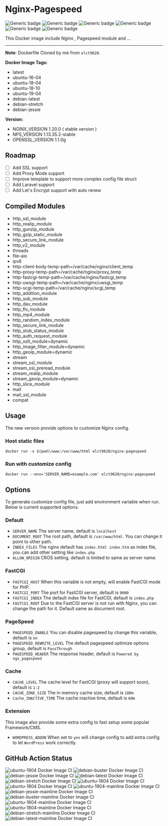 # Nginx-Pagespeed
![Generic badge](https://img.shields.io/badge/Dockerfile-Pass-<COLOR>.svg) ![Generic badge](https://img.shields.io/badge/Build-Pass-<COLOR>.svg) ![Generic badge](https://img.shields.io/badge/Dockerfile_Layer-21-blue.svg) ![Generic badge](https://img.shields.io/badge/Dockerfile_Image_Size-about_450_MB-blue.svg) ![Generic badge](https://img.shields.io/badge/Dockerfile_Auto_Build-Yes-<COLOR>.svg) ![Generic badge](https://img.shields.io/badge/Maintainer-Mohsen_Mottaghi-yellow.svg)

This Docker image include Nginx , Pagespeed module and ...

---  
**Note**: Dockerfile Cloned by me from `elct9620`.

**Docker Image Tags:**
- latest
- ubuntu-16-04
- ubuntu-18-04
- ubuntu-18-10
- ubuntu-19-04
- debian-latest
- debian-stretch
- debian-jessie

**Version:**

* NGINX_VERSION 1.20.0 ( stable version )
* NPS_VERSION 1.13.35.2-stable
* OPENSSL_VERSION 1.1.0g

Roadmap
---

- [ ] Add SSL support
- [ ] Add Proxy Mode support
- [ ] Improve template to support more complex config file struct
- [ ] Add Laravel support
- [ ] Add Let's Encrypt support with auto renew

Compiled Modules
---
- http_ssl_module
- http_realip_module
- http_gunzip_module
- http_gzip_static_module
- http_secure_link_module
- http_v2_module
- threads
- file-aio
- ipv6
- http-client-body-temp-path=/var/cache/nginx/client_temp
- http-proxy-temp-path=/var/cache/nginx/proxy_temp
- http-fastcgi-temp-path=/var/cache/nginx/fastcgi_temp
- http-uwsgi-temp-path=/var/cache/nginx/uwsgi_temp
- http-scgi-temp-path=/var/cache/nginx/scgi_temp
- http_addition_module
- http_sub_module
- http_dav_module
- http_flv_module
- http_mp4_module
- http_random_index_module
- http_secure_link_module
- http_stub_status_module
- http_auth_request_module
- http_xslt_module=dynamic
- http_image_filter_module=dynamic
- http_geoip_module=dynamic
- stream
- stream_ssl_module
- stream_ssl_preread_module
- stream_realip_module
- stream_geoip_module=dynamic
- http_slice_module
- mail
- mail_ssl_module
- compat 

Usage
---

The new version provide options to customize Nginx config.

### Host static files

```
docker run -v $(pwd)/www:/var/www/html elct9620/nginx-pagespeed
```

### Run with customize config

```
docker run --env='SERVER_NAME=example.com' elct9620/nginx-pagespeed
```

Options
---

To generate customize config file, just add environment variable when run.
Below is current supported options.

### Default

- `SERVER_NAME` The server name,  default is `localhost`
- `DOCUMENT_ROOT` The root path, default is `/var/www/html`. You can change it point to other path.
- `INDEX_FILES` The nginx default has `index.html index.htm` as index file, you can add other setting like `index.php`
- `ALLOW_ORIGIN` CROS setting, default is limited to same as server name.

### FastCGI

- `FASTCGI_HOST` When this variable is not empty, will enable FastCGI mode for PHP.
- `FASTCGI_PORT` The port for FastCGI server, default is `9000`
- `FASTCGI_INDEX` The default index file for FastCGI, default is `index.php`
- `FASTCGI_ROOT` Due to the FastCGI server is not run with Nginx, you can change the path for it. Default same as document root.

### PageSpeed

- `PAGESPEED_ENABLE` You can disable pagespeed by change this variable, default is `on`
- `PAGESPEED_REWRITE_LEVEL` The default pagespeed optimize options group, default is `PassThrough`
- `PAGESPEED_HEADER` The response header, default is `Powered by ngx_pagespeed`

### Cache

- `CACHE_LEVEL` The cache level for FastCGI (proxy will support soon), default is `1:2`
- `CACHE_ZONE_SIZE` The in memory cache size, default is `100m`
- `Cache_INACTIVE_TIME` The cache inactive time, default is `60m`

### Extension

This image also provide some extra config to fast setup some popular Framework/CMS.

- `WORDPRESS_ADDON` When set to `yes` will change config to add extra config to let `WordPress` work correctly.

## GitHub Action Status
![ubuntu-1904 Docker Image CI](https://github.com/mohsenmottaghi/nginx-pagespeed/workflows/ubuntu-1904%20Docker%20Image%20CI/badge.svg)
![debian-buster Docker Image CI](https://github.com/mohsenmottaghi/nginx-pagespeed/workflows/debian-buster%20Docker%20Image%20CI/badge.svg)
![debian-jessie Docker Image CI](https://github.com/mohsenmottaghi/nginx-pagespeed/workflows/debian-jessie%20Docker%20Image%20CI/badge.svg)
![debian-latest Docker Image CI](https://github.com/mohsenmottaghi/nginx-pagespeed/workflows/debian-latest%20Docker%20Image%20CI/badge.svg)
![debian-stretch Docker Image CI](https://github.com/mohsenmottaghi/nginx-pagespeed/workflows/debian-stretch%20Docker%20Image%20CI/badge.svg)
![ubuntu-1604 Docker Image CI](https://github.com/mohsenmottaghi/nginx-pagespeed/workflows/ubuntu-1604%20Docker%20Image%20CI/badge.svg)
![ubuntu-1804 Docker Image CI](https://github.com/mohsenmottaghi/nginx-pagespeed/workflows/ubuntu-1804%20Docker%20Image%20CI/badge.svg)
![ubuntu-1904-mainline Docker Image CI](https://github.com/mohsenmottaghi/nginx-pagespeed/workflows/ubuntu-1904-mainline%20Docker%20Image%20CI/badge.svg)
![debian-jessie-mainline Docker Image CI](https://github.com/mohsenmottaghi/nginx-pagespeed/workflows/debian-jessie-mainline%20Docker%20Image%20CI/badge.svg)
![debian-buster-mainline Docker Image CI](https://github.com/mohsenmottaghi/nginx-pagespeed/workflows/debian-buster-mainline%20Docker%20Image%20CI/badge.svg)
![ubuntu-1604-mainline Docker Image CI](https://github.com/mohsenmottaghi/nginx-pagespeed/workflows/ubuntu-1604-mainline%20Docker%20Image%20CI/badge.svg)
![ubuntu-1804-mainline Docker Image CI](https://github.com/mohsenmottaghi/nginx-pagespeed/workflows/ubuntu-1804-mainline%20Docker%20Image%20CI/badge.svg)
![debian-stretch-mainline Docker Image CI](https://github.com/mohsenmottaghi/nginx-pagespeed/workflows/debian-stretch-mainline%20Docker%20Image%20CI/badge.svg)
![debian-latest-mainline Docker Image CI](https://github.com/mohsenmottaghi/nginx-pagespeed/workflows/debian-latest-mainline%20Docker%20Image%20CI/badge.svg)